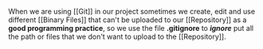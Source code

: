 When we are using [[Git]] in our project sometimes we create, edit and use different [[Binary Files]] that can't be uploaded to our [[Repository]] as a **good programming practice**, so we use the file **.gitignore**  to ***ignore*** put all the path or files that we don't want to upload to the [[Repository]].
